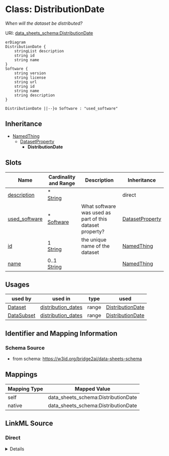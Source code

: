 

# Class: DistributionDate


_When will the dataset be distributed?_





URI: [data_sheets_schema:DistributionDate](https://w3id.org/bridge2ai/data-sheets-schema/DistributionDate)



```mermaid
erDiagram
DistributionDate {
    stringList description  
    string id  
    string name  
}
Software {
    string version  
    string license  
    string url  
    string id  
    string name  
    string description  
}

DistributionDate ||--}o Software : "used_software"

```




## Inheritance
* [NamedThing](NamedThing.md)
    * [DatasetProperty](DatasetProperty.md)
        * **DistributionDate**



## Slots

| Name | Cardinality and Range | Description | Inheritance |
| ---  | --- | --- | --- |
| [description](description.md) | * <br/> [String](String.md) |  | direct |
| [used_software](used_software.md) | * <br/> [Software](Software.md) | What software was used as part of this dataset property? | [DatasetProperty](DatasetProperty.md) |
| [id](id.md) | 1 <br/> [String](String.md) | the unique name of the dataset | [NamedThing](NamedThing.md) |
| [name](name.md) | 0..1 <br/> [String](String.md) |  | [NamedThing](NamedThing.md) |





## Usages

| used by | used in | type | used |
| ---  | --- | --- | --- |
| [Dataset](Dataset.md) | [distribution_dates](distribution_dates.md) | range | [DistributionDate](DistributionDate.md) |
| [DataSubset](DataSubset.md) | [distribution_dates](distribution_dates.md) | range | [DistributionDate](DistributionDate.md) |






## Identifier and Mapping Information







### Schema Source


* from schema: https://w3id.org/bridge2ai/data-sheets-schema





## Mappings

| Mapping Type | Mapped Value |
| ---  | ---  |
| self | data_sheets_schema:DistributionDate |
| native | data_sheets_schema:DistributionDate |





## LinkML Source

<!-- TODO: investigate https://stackoverflow.com/questions/37606292/how-to-create-tabbed-code-blocks-in-mkdocs-or-sphinx -->

### Direct

<details>
```yaml
name: DistributionDate
description: When will the dataset be distributed?
in_subset:
- Distribution
from_schema: https://w3id.org/bridge2ai/data-sheets-schema
is_a: DatasetProperty
attributes:
  description:
    name: description
    from_schema: https://w3id.org/bridge2ai/data-sheets-schema
    multivalued: true
    domain_of:
    - NamedThing
    - Information
    - Relationships
    - Splits
    - DataAnomaly
    - Confidentiality
    - Deidentification
    - SensitiveElement
    - InstanceAcquisition
    - CollectionMechanism
    - DataCollector
    - CollectionTimeframe
    - EthicalReview
    - DirectCollection
    - CollectionNotification
    - CollectionConsent
    - ConsentRevocation
    - DataProtectionImpact
    - PreprocessingStrategy
    - CleaningStrategy
    - LabelingStrategy
    - RawData
    - ExistingUse
    - UseRepository
    - OtherTask
    - FutureUseImpact
    - DiscouragedUse
    - ThirdPartySharing
    - DistributionFormat
    - DistributionDate
    - LicenseAndUseTerms
    - IPRestrictions
    - ExportControlRegulatoryRestrictions
    - Maintainer
    - Erratum
    - UpdatePlan
    - RetentionLimits
    - VersionAccess
    - ExtensionMechanism
    range: string

```
</details>

### Induced

<details>
```yaml
name: DistributionDate
description: When will the dataset be distributed?
in_subset:
- Distribution
from_schema: https://w3id.org/bridge2ai/data-sheets-schema
is_a: DatasetProperty
attributes:
  description:
    name: description
    from_schema: https://w3id.org/bridge2ai/data-sheets-schema
    multivalued: true
    alias: description
    owner: DistributionDate
    domain_of:
    - NamedThing
    - Information
    - Relationships
    - Splits
    - DataAnomaly
    - Confidentiality
    - Deidentification
    - SensitiveElement
    - InstanceAcquisition
    - CollectionMechanism
    - DataCollector
    - CollectionTimeframe
    - EthicalReview
    - DirectCollection
    - CollectionNotification
    - CollectionConsent
    - ConsentRevocation
    - DataProtectionImpact
    - PreprocessingStrategy
    - CleaningStrategy
    - LabelingStrategy
    - RawData
    - ExistingUse
    - UseRepository
    - OtherTask
    - FutureUseImpact
    - DiscouragedUse
    - ThirdPartySharing
    - DistributionFormat
    - DistributionDate
    - LicenseAndUseTerms
    - IPRestrictions
    - ExportControlRegulatoryRestrictions
    - Maintainer
    - Erratum
    - UpdatePlan
    - RetentionLimits
    - VersionAccess
    - ExtensionMechanism
    range: string
  used_software:
    name: used_software
    description: What software was used as part of this dataset property?
    from_schema: https://w3id.org/bridge2ai/data-sheets-schema
    rank: 1000
    multivalued: true
    alias: used_software
    owner: DistributionDate
    domain_of:
    - DatasetProperty
    range: Software
  id:
    name: id
    description: the unique name of the dataset
    from_schema: https://w3id.org/bridge2ai/data-sheets-schema
    exact_mappings:
    - schema:name
    rank: 1000
    slot_uri: dcterms:identifier
    identifier: true
    alias: id
    owner: DistributionDate
    domain_of:
    - NamedThing
    - Information
    range: string
    required: true
  name:
    name: name
    from_schema: https://w3id.org/bridge2ai/data-sheets-schema
    rank: 1000
    slot_uri: schema:name
    alias: name
    owner: DistributionDate
    domain_of:
    - NamedThing
    range: string

```
</details>